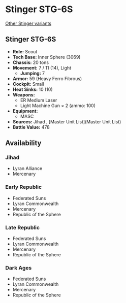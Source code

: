 # Stinger STG-6S 

[Other Stinger variants](../stinger.md) 

## Stinger STG-6S 

- **Role:** Scout 
- **Tech Base:** Inner Sphere (3069) 
- **Chassis:** 20 tons 
- **Movement:** 7 / 11 (14), Light 
  - **Jumping:** 7 
- **Armor:** 59 (Heavy Ferro Fibrous) 
- **Cockpit:** Small 
- **Heat Sinks:** 10 (10) 
- **Weapons:** 
  - ER Medium Laser 
  - Light Machine Gun × 2 (ammo: 100) 
- **Equipment:** 
  - MASC 
- **Sources:** Jihad , [Master Unit List](Master Unit List) 
- **Battle Value:** 478 

## Availability 

### Jihad 

- Lyran Alliance 
- Mercenary 

### Early Republic 

- Federated Suns 
- Lyran Commonwealth 
- Mercenary 
- Republic of the Sphere 

### Late Republic 

- Federated Suns 
- Lyran Commonwealth 
- Mercenary 
- Republic of the Sphere 

### Dark Ages 

- Federated Suns 
- Lyran Commonwealth 
- Mercenary 
- Republic of the Sphere 


